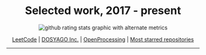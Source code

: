 <h1 align=center>Selected work, 2017 - present</h1>


<p align=center>
  <img align=center alt="github rating stats graphic with alternate metrics" src="https://github-readme-stats.vercel.app/api?username=crisdosyago&show_icons=true&theme=blueberry&hide_border=true&count_private=true">
</p>

<p align=center>
  <a href=https://leetcode.com/dosyago/>LeetCode</a> | <a href=https://dosyago.com>DOSYAGO Inc.</a> | <a href=https://openprocessing.org/user/15252?view=sketches>OpenProcessing</a> | <a href=https://github.com/crisdosyago?tab=repositories&q=&type=&language=&sort=stargazers>Most starred repositories</a>
</p>

<hr>

